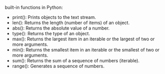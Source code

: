 built-in functions in Python:

* print(): Prints objects to the text stream.
* len(): Returns the length (number of items) of an object.
* abs(): Returns the absolute value of a number.
* type(): Returns the type of an object.
* max(): Returns the largest item in an iterable or the largest of two or more arguments.
* min(): Returns the smallest item in an iterable or the smallest of two or more arguments.
* sum(): Returns the sum of a sequence of numbers (iterable).
* range(): Generates a sequence of numbers.
